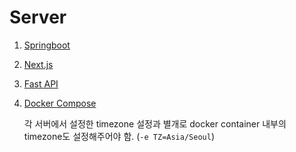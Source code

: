 # Server

1. [Springboot](./2-3-1-springboot.md)

2. [Next.js](./2-3-2-nextjs.md)

3. [Fast API](./2-3-3-fastapi.md)

4. [Docker Compose](../../docker-compose.yml)

   각 서버에서 설정한 timezone 설정과 별개로 docker container 내부의 timezone도 설정해주어야 함. (`-e TZ=Asia/Seoul`)

